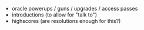 - oracle powerups / guns / upgrades / access passes
- introductions (to allow for "talk to")
- highscores (are resolutions enough for this?)
